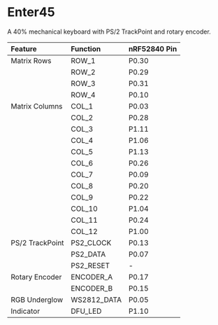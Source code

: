 # Enter45

A 40% mechanical keyboard with PS/2 TrackPoint and rotary encoder.

| Feature         | Function    | nRF52840 Pin |
| :-------------- | :---------- | :----------- |
| Matrix Rows     | ROW_1       | P0.30        |
|                 | ROW_2       | P0.29        |
|                 | ROW_3       | P0.31        |
|                 | ROW_4       | P0.10        |
| Matrix Columns  | COL_1       | P0.03        |
|                 | COL_2       | P0.28        |
|                 | COL_3       | P1.11        |
|                 | COL_4       | P1.06        |
|                 | COL_5       | P1.13        |
|                 | COL_6       | P0.26        |
|                 | COL_7       | P0.09        |
|                 | COL_8       | P0.20        |
|                 | COL_9       | P0.22        |
|                 | COL_10      | P1.04        |
|                 | COL_11      | P0.24        |
|                 | COL_12      | P1.00        |
| PS/2 TrackPoint | PS2_CLOCK   | P0.13        |
|                 | PS2_DATA    | P0.07        |
|                 | PS2_RESET   | -            |
| Rotary Encoder  | ENCODER_A   | P0.17        |
|                 | ENCODER_B   | P0.15        |
| RGB Underglow   | WS2812_DATA | P0.05        |
| Indicator       | DFU_LED     | P1.10        |

